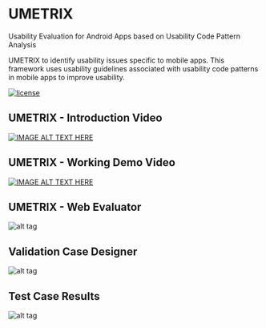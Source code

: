 # UMETRIX #

Usability Evaluation for Android Apps based on Usability Code Pattern Analysis 

UMETRIX to identify usability issues specific to mobile apps. This framework uses usability guidelines associated with usability code patterns in mobile apps to improve usability.

[![license](https://img.shields.io/github/license/digitalpebble/storm-crawler.svg?maxAge=2592000?style=plastic)](http://www.apache.org/licenses/LICENSE-2.0)

## UMETRIX - Introduction Video ##
[![IMAGE ALT TEXT HERE](https://raw.githubusercontent.com/neerajmathur/UMETRIX/master/ScreenShots/UmetrixIntroduction.png)](https://www.youtube.com/watch?v=Y_1Gq6NbFhs)

## UMETRIX - Working Demo Video ##
[![IMAGE ALT TEXT HERE](https://raw.githubusercontent.com/neerajmathur/UMETRIX/master/ScreenShots/UmetrixVedioLinkImg.png)](https://www.youtube.com/watch?v=eeo0e1ajNnM)

## UMETRIX - Web Evaluator ##
![alt tag](https://raw.githubusercontent.com/neerajmathur/UMETRIX/master/ScreenShots/TestAndroidApp.png)

## Validation Case Designer ##
![alt tag](https://raw.githubusercontent.com/neerajmathur/UMETRIX/master/ScreenShots/DefineTestCase.png)

## Test Case Results ##
![alt tag](https://raw.githubusercontent.com/neerajmathur/UMETRIX/master/ScreenShots/TestResults.png)
